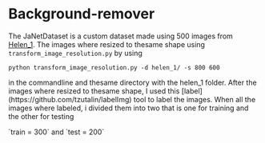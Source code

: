 # Background-remover
 
The JaNetDataset is a custom dataset made using 500 images from [Helen_1](http://www.ifp.illinois.edu/~vuongle2/helen/data/helen_1.zip). The images where resized to thesame shape using `transform_image_resolution.py` by using  <p></p>
```python transform_image_resolution.py -d helen_1/ -s 800 600``` 
<p></p>
in the commandline and thesame directory with the helen_1 folder. After the images where resized to thesame shape, I used this [label](https://github.com/tzutalin/labelImg) tool to label the images. 
When all the images where labeled, i divided them into two that is one for training and the other for testing 
<p></p>
`train = 300` and `test = 200` 
<p></p>
